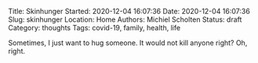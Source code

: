 Title: Skinhunger
Started: 2020-12-04 16:07:36
Date: 2020-12-04 16:07:36
Slug: skinhunger
Location: Home
Authors: Michiel Scholten
Status: draft
Category: thoughts
Tags: covid-19, family, health, life

Sometimes, I just want to hug someone. It would not kill anyone right? Oh, right.
